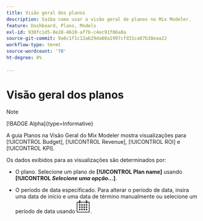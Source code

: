 ```yaml
---
title: Visão geral dos planos
description: Saiba como usar a visão geral de planos no Mix Modeler.
feature: Dashboard, Plans, Models
exl-id: 930fc1d5-8e28-4610-af7b-c4ec91f86a8a
source-git-commit: 9a6c1f1c12ab29da80a1997cfd31ca07b38eaa22
workflow-type: tm+mt
source-wordcount: '70'
ht-degree: 0%

---
```


# Visão geral dos planos

>[!NOTE]
>
>[!BADGE Alpha]{type=Informative}


A guia Planos na Visão Geral do Mix Modeler mostra visualizações para [!UICONTROL Budget], [!UICONTROL Revenue], [!UICONTROL ROI] e [!UICONTROL KPI].

Os dados exibidos para as visualizações são determinados por:

* O plano. Selecione um plano de **[!UICONTROL Plan name]** usando **[!UICONTROL _Selecione uma opção..._]**.

* O período de data especificado. Para alterar o período de data, insira uma data de início e uma data de término manualmente ou selecione um período de data usando ![Calendário](/help/assets/icons/Calendar.svg).


